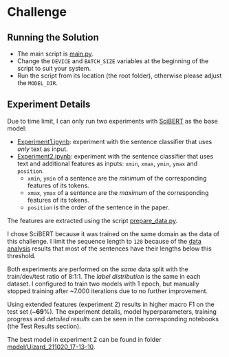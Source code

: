 # Challenge

## Running the Solution

- The main script is [main.py](../main.py).
- Change the ``DEVICE`` and ``BATCH_SIZE`` variables at the beginning of the script to suit your system.
- Run the script from its location (the root folder), otherwise please adjust the ``MODEL_DIR``.

## Experiment Details

Due to time limit, I can only run two experiments with [SciBERT](https://github.com/allenai/scibert) as the base model:

- [Experiment1.ipynb](Experiment1.ipynb): experiment with the sentence classifier that uses *only* text as input.
- [Experiment2.ipynb](Experiment2.ipynb): experiment with the sentence classifier that uses text and additional features
  as inputs: ``xmin``, ``xmax``, ``ymin``, ``ymax`` and ``position``.
    - ``xmin``, ``ymin`` of a sentence are the *minimum* of the corresponding features of its tokens.
    - ``xmax``, ``ymax`` of a sentence are the *maximum* of the corresponding features of its tokens.
    - ``position`` is the order of the sentence in the paper.

The features are extracted using the script [prepare_data.py](../prepare_data.py).

I chose SciBERT because it was trained on the same domain as the data of this challenge. I limit the sequence length
to ``128`` because of the [data analysis](../analyze_data.ipynb) results that most of the sentences have their lengths
below this threshold.

Both experiments are performed on the *same* data split with the train/dev/test ratio of 8:1:1. The *label distribution*
is the same in each dataset. I configured to train two models with 1 epoch, but manually stopped training after ~7.000
iterations due to no further improvement.

Using extended features (experiment 2) results in higher macro F1 on the test set (~**69**%). The experiment details,
model hyperparameters, training progress and *detailed results* can be seen in the corresponding notebooks (the Test
Results section).

The best model in experiment 2 can be found in folder [model/Uizard_211020_17-13-10](model/Uizard_211020_17-13-10).